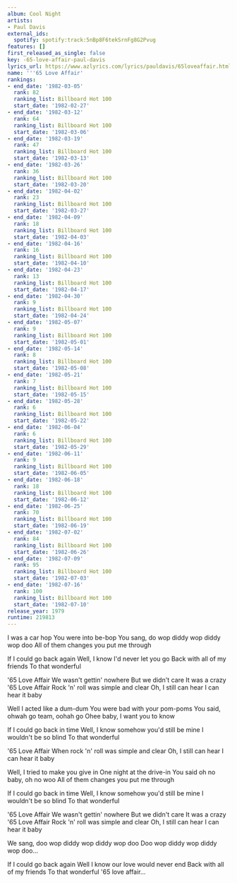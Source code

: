 ```yaml
---
album: Cool Night
artists:
- Paul Davis
external_ids:
  spotify: spotify:track:5nBp8F6tekSrnFg8G2Pvug
features: []
first_released_as_single: false
key: -65-love-affair-paul-davis
lyrics_url: https://www.azlyrics.com/lyrics/pauldavis/65loveaffair.html
name: '''65 Love Affair'
rankings:
- end_date: '1982-03-05'
  rank: 82
  ranking_list: Billboard Hot 100
  start_date: '1982-02-27'
- end_date: '1982-03-12'
  rank: 64
  ranking_list: Billboard Hot 100
  start_date: '1982-03-06'
- end_date: '1982-03-19'
  rank: 47
  ranking_list: Billboard Hot 100
  start_date: '1982-03-13'
- end_date: '1982-03-26'
  rank: 36
  ranking_list: Billboard Hot 100
  start_date: '1982-03-20'
- end_date: '1982-04-02'
  rank: 23
  ranking_list: Billboard Hot 100
  start_date: '1982-03-27'
- end_date: '1982-04-09'
  rank: 18
  ranking_list: Billboard Hot 100
  start_date: '1982-04-03'
- end_date: '1982-04-16'
  rank: 16
  ranking_list: Billboard Hot 100
  start_date: '1982-04-10'
- end_date: '1982-04-23'
  rank: 13
  ranking_list: Billboard Hot 100
  start_date: '1982-04-17'
- end_date: '1982-04-30'
  rank: 9
  ranking_list: Billboard Hot 100
  start_date: '1982-04-24'
- end_date: '1982-05-07'
  rank: 9
  ranking_list: Billboard Hot 100
  start_date: '1982-05-01'
- end_date: '1982-05-14'
  rank: 8
  ranking_list: Billboard Hot 100
  start_date: '1982-05-08'
- end_date: '1982-05-21'
  rank: 7
  ranking_list: Billboard Hot 100
  start_date: '1982-05-15'
- end_date: '1982-05-28'
  rank: 6
  ranking_list: Billboard Hot 100
  start_date: '1982-05-22'
- end_date: '1982-06-04'
  rank: 6
  ranking_list: Billboard Hot 100
  start_date: '1982-05-29'
- end_date: '1982-06-11'
  rank: 9
  ranking_list: Billboard Hot 100
  start_date: '1982-06-05'
- end_date: '1982-06-18'
  rank: 18
  ranking_list: Billboard Hot 100
  start_date: '1982-06-12'
- end_date: '1982-06-25'
  rank: 70
  ranking_list: Billboard Hot 100
  start_date: '1982-06-19'
- end_date: '1982-07-02'
  rank: 84
  ranking_list: Billboard Hot 100
  start_date: '1982-06-26'
- end_date: '1982-07-09'
  rank: 95
  ranking_list: Billboard Hot 100
  start_date: '1982-07-03'
- end_date: '1982-07-16'
  rank: 100
  ranking_list: Billboard Hot 100
  start_date: '1982-07-10'
release_year: 1979
runtime: 219813
---
```

I was a car hop
You were into be-bop
You sang, do wop diddy wop diddy wop doo
All of them changes you put me through

If I could go back again
Well, I know I'd never let you go
Back with all of my friends
To that wonderful

'65 Love Affair
We wasn't gettin' nowhere
But we didn't care
It was a crazy
'65 Love Affair
Rock 'n' roll was simple and clear
Oh, I still can hear I can hear it baby

Well I acted like a dum-dum
You were bad with your pom-poms
You said, ohwah go team, oohah go
Ohee baby, I want you to know

If I could go back in time
Well, I know somehow you'd still be mine
I wouldn't be so blind
To that wonderful

'65 Love Affair
When rock 'n' roll was simple and clear
Oh, I still can hear
I can hear it baby

Well, I tried to make you give in
One night at the drive-in
You said oh no baby, oh no woo
All of them changes you put me through

If I could go back in time
Well, I know somehow you'd still be mine
I wouldn't be so blind
To that wonderful

'65 Love Affair
We wasn't gettin' nowhere
But we didn't care
It was a crazy
'65 Love Affair
Rock 'n' roll was simple and clear
Oh, I still can hear I can hear it baby

We sang, doo wop diddy wop diddy wop doo
Doo wop diddy wop diddy wop doo...

If I could go back again
Well I know our love would never end
Back with all of my friends
To that wonderful '65 love affair...
